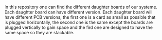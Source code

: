 In this repository one can find the different daughter boards of our systeme. Each daughter board can have different version. Each daughter board will have different PCB versions, the first one is a card as small as possible that is plugged horizontally, the second one is the same except the boards are plugged vertically to gain space and the fird one are designed to have the same space so they are stackable.